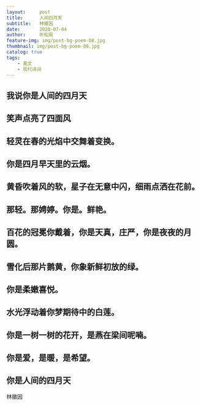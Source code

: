 ```yaml
---
layout:     post
title:      人间四月天
subtitle:   林徽因
date:       2020-07-04
author:     听松阁
feature-img: img/post-bg-poem-08.jpg
thumbnail: img/post-bg-poem-08.jpg
catalog: true
tags:
    - 美文
    - 现代诗词
---
```


## 我说你是人间的四月天

## 笑声点亮了四面风

## 轻灵在春的光焰中交舞着变换。

## 你是四月早天里的云烟。

## 黄昏吹着风的软，星子在无意中闪，细雨点洒在花前。

## 那轻。那娉婷。你是。鲜艳。

## 百花的冠冕你戴着，你是天真，庄严，你是夜夜的月圆。

## 雪化后那片鹅黄，你象新鲜初放的绿。

## 你是柔嫩喜悦。

## 水光浮动着你梦期待中的白莲。

## 你是一树一树的花开，是燕在梁间呢喃。

## 你是爱，是暖，是希望。

## 你是人间的四月天


林徽因